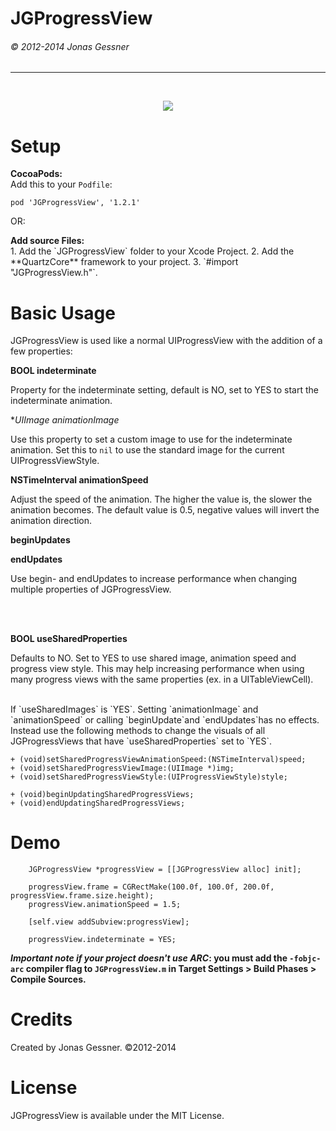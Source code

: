 <h1>JGProgressView</h1><h6>© 2012-2014 Jonas Gessner</h6>

----------------
<br>

<p align="center">
<img src=http://j-gessner.de/general/images/JGProgressView.png>
</p>

Setup
=====
<b>CocoaPods:</b><br>
Add this to your `Podfile`:
```
pod 'JGProgressView', '1.2.1'
```
<p>
OR:
<p>
<b>Add source Files:</b><br>
1. Add the `JGProgressView` folder to your Xcode Project.
2. Add the **QuartzCore** framework to your project.
3. `#import "JGProgressView.h"`.

Basic Usage
===========

JGProgressView is used like a normal UIProgressView with the addition of a few properties:


**BOOL indeterminate**

Property for the indeterminate setting, default is NO, set to YES to start the indeterminate animation.



**UIImage *animationImage**

Use this property to set a custom image to use for the indeterminate animation. Set this to `nil` to use the standard image for the current UIProgressViewStyle.


**NSTimeInterval animationSpeed**

Adjust the speed of the animation. The higher the value is, the slower the animation becomes. The default value is 0.5, negative values will invert the animation direction.


**beginUpdates**

**endUpdates**

Use begin- and endUpdates to increase performance when changing multiple properties of JGProgressView.


<br>
<br>

**BOOL useSharedProperties**

Defaults to NO. Set to YES to use shared image, animation speed and progress view style. This may help increasing performance when using many progress views with the same properties (ex. in a UITableViewCell).

<br>
If `useSharedImages` is `YES`. Setting `animationImage` and `animationSpeed` or calling `beginUpdate`and `endUpdates`has no effects. Instead use the following methods to change the visuals of all JGProgressViews that have `useSharedProperties` set to `YES`.


	+ (void)setSharedProgressViewAnimationSpeed:(NSTimeInterval)speed;
	+ (void)setSharedProgressViewImage:(UIImage *)img;
	+ (void)setSharedProgressViewStyle:(UIProgressViewStyle)style;

	+ (void)beginUpdatingSharedProgressViews;
	+ (void)endUpdatingSharedProgressViews;

Demo
=====
```objc
	JGProgressView *progressView = [[JGProgressView alloc] init];
	
	progressView.frame = CGRectMake(100.0f, 100.0f, 200.0f, progressView.frame.size.height);
	progressView.animationSpeed = 1.5;
	
	[self.view addSubview:progressView];

	progressView.indeterminate = YES;
```

__*Important note if your project doesn't use ARC*: you must add the `-fobjc-arc` compiler flag to `JGProgressView.m` in Target Settings > Build Phases > Compile Sources.__


Credits
======
Created by Jonas Gessner. ©2012-2014


License
=====

JGProgressView is available under the MIT License.

